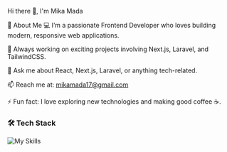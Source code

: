 Hi there 👋, I'm Mika Mada

🚀 About Me
💻 I’m a passionate Frontend Developer who loves building modern, responsive web applications.

🔭 Always working on exciting projects involving Next.js, Laravel, and TailwindCSS.

💬 Ask me about React, Next.js, Laravel, or anything tech-related.

📫 Reach me at: mikamada17@gmail.com

⚡ Fun fact: I love exploring new technologies and making good coffee ☕️.

### 🛠️ Tech Stack
![My Skills](https://skillicons.dev/icons?i=html,css,js,ts,react,nextjs,tailwind,php,laravel,mysql,git,docker,github)
